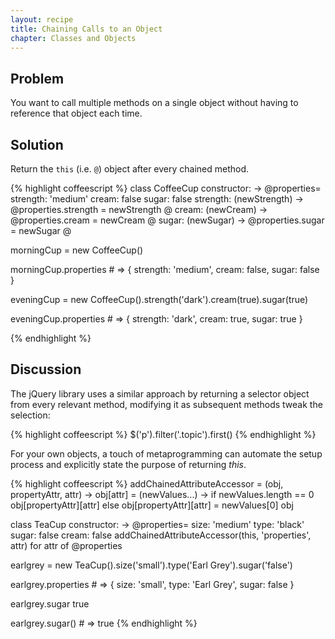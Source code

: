 ```yaml
---
layout: recipe
title: Chaining Calls to an Object
chapter: Classes and Objects
---
```

## Problem

You want to call multiple methods on a single object without having to reference that object each time.

## Solution

Return the `this` (i.e. `@`) object after every chained method.

{% highlight coffeescript %}
class CoffeeCup
	constructor:  ->
		@properties=
			strength: 'medium'
			cream: false
			sugar: false
	strength: (newStrength) ->
		@properties.strength = newStrength
		@
	cream: (newCream) ->
		@properties.cream = newCream
		@
	sugar: (newSugar) ->
		@properties.sugar = newSugar
		@

morningCup = new CoffeeCup()

morningCup.properties # => { strength: 'medium', cream: false, sugar: false }

eveningCup = new CoffeeCup().strength('dark').cream(true).sugar(true)

eveningCup.properties # => { strength: 'dark', cream: true, sugar: true }

{% endhighlight %}

## Discussion

The jQuery library uses a similar approach by returning a selector object from every relevant method, modifying it as subsequent methods tweak the selection:

{% highlight coffeescript %}
$('p').filter('.topic').first()
{% endhighlight %}

For your own objects, a touch of metaprogramming can automate the setup process and explicitly state the purpose of returning *this*.

{% highlight coffeescript %}
addChainedAttributeAccessor = (obj, propertyAttr, attr) ->
	obj[attr] = (newValues...) ->
		if newValues.length == 0
			obj[propertyAttr][attr]
		else
			obj[propertyAttr][attr] = newValues[0]
			obj

class TeaCup
	constructor:  ->
		@properties=
			size: 'medium'
			type: 'black'
			sugar: false
			cream: false
		addChainedAttributeAccessor(this, 'properties', attr) for attr of @properties

earlgrey = new TeaCup().size('small').type('Earl Grey').sugar('false')

earlgrey.properties # => { size: 'small', type: 'Earl Grey', sugar: false }

earlgrey.sugar true

earlgrey.sugar() # => true
{% endhighlight %}
